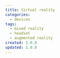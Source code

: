 ```yaml
---
title: Virtual reality
categories:
  - devices
tags:
  - mixed reality
  - headset
  - augmented reality
created: 1.0.0
updated: 1.0.0
---
```

